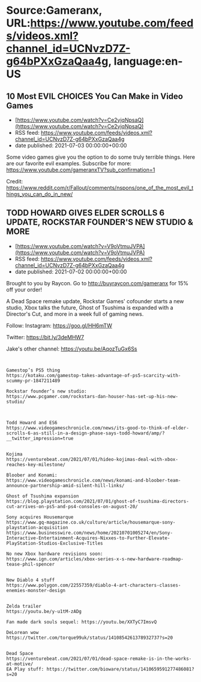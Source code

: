 # Source:Gameranx, URL:https://www.youtube.com/feeds/videos.xml?channel_id=UCNvzD7Z-g64bPXxGzaQaa4g, language:en-US

## 10 Most EVIL CHOICES You Can Make in Video Games
 - [https://www.youtube.com/watch?v=Ce2vjqNpsaQ](https://www.youtube.com/watch?v=Ce2vjqNpsaQ)
 - RSS feed: https://www.youtube.com/feeds/videos.xml?channel_id=UCNvzD7Z-g64bPXxGzaQaa4g
 - date published: 2021-07-03 00:00:00+00:00

Some video games give you the option to do some truly terrible things. Here are our favorite evil examples.
Subscribe for more: https://www.youtube.com/gameranxTV?sub_confirmation=1

Credit:
https://www.reddit.com/r/Fallout/comments/nspons/one_of_the_most_evil_things_you_can_do_in_new/

## TODD HOWARD GIVES ELDER SCROLLS 6 UPDATE, ROCKSTAR FOUNDER'S NEW STUDIO & MORE
 - [https://www.youtube.com/watch?v=V9oVtmuJVPA](https://www.youtube.com/watch?v=V9oVtmuJVPA)
 - RSS feed: https://www.youtube.com/feeds/videos.xml?channel_id=UCNvzD7Z-g64bPXxGzaQaa4g
 - date published: 2021-07-02 00:00:00+00:00

Brought to you by Raycon. Go to http://buyraycon.com/gameranx for 15% off your order!

A Dead Space remake update, Rockstar Games' cofounder starts a new studio, Xbox talks the future, Ghost of Tsushima is expanded with a Director's Cut, and more in a week full of gaming news.

Follow:
 Instagram: https://goo.gl/HH6mTW​​​​​​​

Twitter: https://bit.ly/3deMHW7​​​​​​​

Jake's other channel: https://youtu.be/AqozTuGx6Ss




 ~~~~STORIES~~~~


Gamestop’s PS5 thing
https://kotaku.com/gamestop-takes-advantage-of-ps5-scarcity-with-scummy-pr-1847211489

Rockstar founder’s new studio:
https://www.pcgamer.com/rockstars-dan-houser-has-set-up-his-new-studio/



Todd Howard and ES6
https://www.videogameschronicle.com/news/its-good-to-think-of-elder-scrolls-6-as-still-in-a-design-phase-says-todd-howard/amp/?__twitter_impression=true


Kojima 
https://venturebeat.com/2021/07/01/hideo-kojimas-deal-with-xbox-reaches-key-milestone/

Bloober and Konami:
https://www.videogameschronicle.com/news/konami-and-bloober-team-announce-partnership-amid-silent-hill-links/

Ghost of Tsushima expansion
https://blog.playstation.com/2021/07/01/ghost-of-tsushima-directors-cut-arrives-on-ps5-and-ps4-consoles-on-august-20/

Sony acquires Housemarque 
https://www.gq-magazine.co.uk/culture/article/housemarque-sony-playstation-acquisition
https://www.businesswire.com/news/home/20210701005274/en/Sony-Interactive-Entertainment-Acquires-Nixxes-to-Further-Elevate-PlayStation-Studios-Exclusive-Titles

No new Xbox hardware revisions soon: 
https://www.ign.com/articles/xbox-series-x-s-new-hardware-roadmap-tease-phil-spencer


New Diablo 4 stuff
https://www.polygon.com/22557359/diablo-4-art-characters-classes-enemies-monster-design


Zelda trailer 
https://youtu.be/y-u1tM-zADg

Fan made dark souls sequel: https://youtu.be/XXTyC7ImsvQ

DeLorean wow
https://twitter.com/torque99uk/status/1410854261378932737?s=20


Dead Space
https://venturebeat.com/2021/07/01/dead-space-remake-is-in-the-works-at-motive/
EA Play stuff: https://twitter.com/bioware/status/1410659591277486081?s=20

